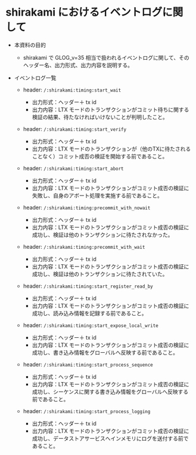 # shirakami におけるイベントログに関して

- 本資料の目的
  - shirakami で GLOG_v=35 相当で扱われるイベントログに関して、そのヘッダー名、出力形式、出力内容を説明する。

- イベントログ一覧
  - header: `/:shirakami:timing:start_wait`
    - 出力形式：ヘッダー＋ tx id
    - 出力内容：LTX モードのトランザクションがコミット待ちに関する検証の結果、待たなければいけないことが判明したこと。

  - header: `/:shirakami:timing:start_verify`
    - 出力形式：ヘッダー＋ tx id
    - 出力内容：LTX モードのトランザクションが（他のTXに待たされることなく）コミット成否の検証を開始する前であること。

  - header: `/:shirakami:timing:start_abort`
    - 出力形式：ヘッダー＋ tx id
    - 出力内容：LTX モードのトランザクションがコミット成否の検証に失敗し、自身のアボート処理を実施する前であること。

  - header: `/:shirakami:timing:precommit_with_nowait`
    - 出力形式：ヘッダー＋ tx id
    - 出力内容：LTX モードのトランザクションがコミット成否の検証に成功し、検証は他のトランザクションに待たされなかった。

  - header: `/:shirakami:timing:precommit_with_wait`
    - 出力形式：ヘッダー＋ tx id
    - 出力内容：LTX モードのトランザクションがコミット成否の検証に成功し、検証は他のトランザクションに待たされていた。

  - header: `/:shirakami:timing:start_register_read_by`
    - 出力形式：ヘッダー＋ tx id
    - 出力内容：LTX モードのトランザクションがコミット成否の検証に成功し、読み込み情報を記録する前であること。

  - header: `/:shirakami:timing:start_expose_local_write`
    - 出力形式：ヘッダー＋ tx id
    - 出力内容：LTX モードのトランザクションがコミット成否の検証に成功し、書き込み情報をグローバルへ反映する前であること。

  - header: `/:shirakami:timing:start_process_sequence`
    - 出力形式：ヘッダー＋ tx id
    - 出力内容：LTX モードのトランザクションがコミット成否の検証に成功し、シーケンスに関する書き込み情報をグローバルへ反映する前であること。

  - header: `/:shirakami:timing:start_process_logging`
    - 出力形式：ヘッダー＋ tx id
    - 出力内容：LTX モードのトランザクションがコミット成否の検証に成功し、データストアサービスへインメモリにログを送付する前であること。
